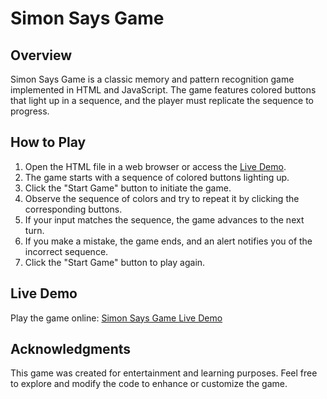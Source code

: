 # Simon Says Game

## Overview
Simon Says Game is a classic memory and pattern recognition game implemented in HTML and JavaScript. The game features colored buttons that light up in a sequence, and the player must replicate the sequence to progress.

## How to Play
1. Open the HTML file in a web browser or access the [Live Demo](https://acidacesen.github.io/simon-says-game-html/).
2. The game starts with a sequence of colored buttons lighting up.
3. Click the "Start Game" button to initiate the game.
4. Observe the sequence of colors and try to repeat it by clicking the corresponding buttons.
5. If your input matches the sequence, the game advances to the next turn.
6. If you make a mistake, the game ends, and an alert notifies you of the incorrect sequence.
7. Click the "Start Game" button to play again.

## Live Demo
Play the game online: [Simon Says Game Live Demo](https://acidacesen.github.io/simon-says-game-html/)

## Acknowledgments
This game was created for entertainment and learning purposes. Feel free to explore and modify the code to enhance or customize the game.
